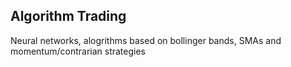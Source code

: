 ## Algorithm Trading

Neural networks, alogrithms based on bollinger bands, SMAs and momentum/contrarian strategies
